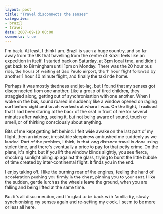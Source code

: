 ```yaml
---
layout: post
title: "Travel disconnects the senses"
categories:
- brazil
- travel
date: 2007-09-18 00:00
comments: true
---
```


<p>I'm back. At least, I think I am. Brazil is such a huge country, and so far away from the UK that travelling from the centre of Brazil feels like an expedition in itself. I started back on Saturday, at 3pm local time, and didn't get back to Birmingham until 1pm on Monday. There was the 20 hour bus ride, the hours of waiting at Sao Paulo airport, the 11 hour flight followed by another 1 hour 40 minute flight, and finally the taxi ride home.</p>

<p>Perhaps it was mostly tiredness and jet-lag, but I found that my senses got disconnected from one another. Like a group of tired children, they straggled along, getting out of synchronisation with one another. When I woke on the bus, sound roared in suddenly like a window opened on raging surf before sight and touch worked out where I was. On the flight, I realised that I had been staring at the back of the seat in front of me for several minutes after waking, seeing it, but not being aware of sound, touch or smell, or of thinking consciously about anything.</p>

<p>Bits of me kept getting left behind. I felt wide awake on the last part of my flight, then an intense, irresistible sleepiness ambushed me suddenly as we landed. Part of the problem, I think, is that long distance travel is done using stolen time, and there's eventually a price to pay for that petty crime. On the plane, it's night, but if you lift the window blinds slightly, you see fierce, shocking sunlight piling up against the glass, trying to burst the little bubble of time created by inter-continental flight. It finds you in the end.</p>

<p>I enjoy taking off. I like the burning roar of the engines, feeling the hand of acceleration pushing you firmly in the chest, pinning you to your seat. I like the sudden, gentle lurch as the wheels leave the ground, when you are falling and being lifted at the same time.</p>

<p>But it's all disconnection, and I'm glad to be back with familiarity, slowly synchronising my senses again and re-setting my clock. I seem to be more or less all here.</p>


